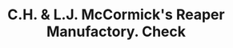 ---
doi: 10.7916/D8QJ8VBX
date_other: '1870'
date_other_textual: 1870-1879
form: printed ephemera
genre:
- Checks (bank checks)
name:
- C.H. & L.J. McCormick's Reaper Manufactory
object_in_context_url: https://biggert.cul.columbia.edu/items/view/ave_biggert_00223
subject_hierarchical_geographic:
- Chicago, Illinois, United States
subject_name:
- C.H. & L.J. McCormick's Reaper Manufactory
title: C.H. & L.J. McCormick's Reaper Manufactory. Check
sort_title: C.H. & L.J. McCormick's Reaper Manufactory. Check
call_number: ave_biggert_00223
coordinates:
- 41.83694444444445,-87.68472222222222
pid: ave_biggert_00223
identifiers: ave_biggert_00223
thumbnail: false
permalink: /biggert/ave_biggert_00223/
layout: iiif-image-page
---